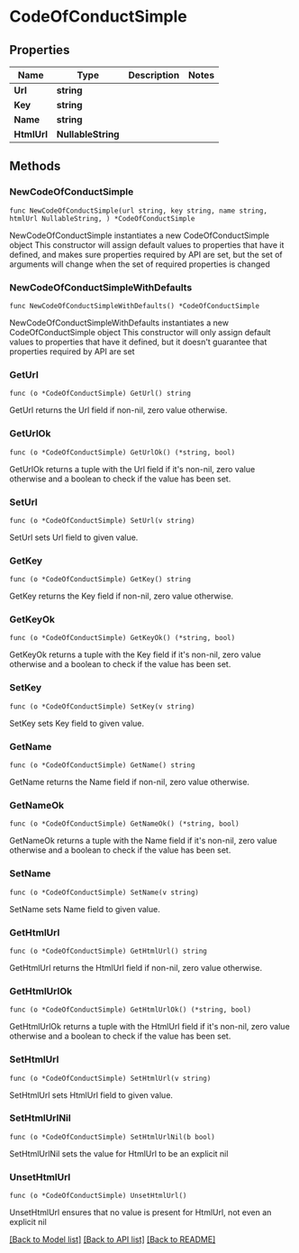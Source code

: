 # CodeOfConductSimple

## Properties

Name | Type | Description | Notes
------------ | ------------- | ------------- | -------------
**Url** | **string** |  | 
**Key** | **string** |  | 
**Name** | **string** |  | 
**HtmlUrl** | **NullableString** |  | 

## Methods

### NewCodeOfConductSimple

`func NewCodeOfConductSimple(url string, key string, name string, htmlUrl NullableString, ) *CodeOfConductSimple`

NewCodeOfConductSimple instantiates a new CodeOfConductSimple object
This constructor will assign default values to properties that have it defined,
and makes sure properties required by API are set, but the set of arguments
will change when the set of required properties is changed

### NewCodeOfConductSimpleWithDefaults

`func NewCodeOfConductSimpleWithDefaults() *CodeOfConductSimple`

NewCodeOfConductSimpleWithDefaults instantiates a new CodeOfConductSimple object
This constructor will only assign default values to properties that have it defined,
but it doesn't guarantee that properties required by API are set

### GetUrl

`func (o *CodeOfConductSimple) GetUrl() string`

GetUrl returns the Url field if non-nil, zero value otherwise.

### GetUrlOk

`func (o *CodeOfConductSimple) GetUrlOk() (*string, bool)`

GetUrlOk returns a tuple with the Url field if it's non-nil, zero value otherwise
and a boolean to check if the value has been set.

### SetUrl

`func (o *CodeOfConductSimple) SetUrl(v string)`

SetUrl sets Url field to given value.


### GetKey

`func (o *CodeOfConductSimple) GetKey() string`

GetKey returns the Key field if non-nil, zero value otherwise.

### GetKeyOk

`func (o *CodeOfConductSimple) GetKeyOk() (*string, bool)`

GetKeyOk returns a tuple with the Key field if it's non-nil, zero value otherwise
and a boolean to check if the value has been set.

### SetKey

`func (o *CodeOfConductSimple) SetKey(v string)`

SetKey sets Key field to given value.


### GetName

`func (o *CodeOfConductSimple) GetName() string`

GetName returns the Name field if non-nil, zero value otherwise.

### GetNameOk

`func (o *CodeOfConductSimple) GetNameOk() (*string, bool)`

GetNameOk returns a tuple with the Name field if it's non-nil, zero value otherwise
and a boolean to check if the value has been set.

### SetName

`func (o *CodeOfConductSimple) SetName(v string)`

SetName sets Name field to given value.


### GetHtmlUrl

`func (o *CodeOfConductSimple) GetHtmlUrl() string`

GetHtmlUrl returns the HtmlUrl field if non-nil, zero value otherwise.

### GetHtmlUrlOk

`func (o *CodeOfConductSimple) GetHtmlUrlOk() (*string, bool)`

GetHtmlUrlOk returns a tuple with the HtmlUrl field if it's non-nil, zero value otherwise
and a boolean to check if the value has been set.

### SetHtmlUrl

`func (o *CodeOfConductSimple) SetHtmlUrl(v string)`

SetHtmlUrl sets HtmlUrl field to given value.


### SetHtmlUrlNil

`func (o *CodeOfConductSimple) SetHtmlUrlNil(b bool)`

 SetHtmlUrlNil sets the value for HtmlUrl to be an explicit nil

### UnsetHtmlUrl
`func (o *CodeOfConductSimple) UnsetHtmlUrl()`

UnsetHtmlUrl ensures that no value is present for HtmlUrl, not even an explicit nil

[[Back to Model list]](../README.md#documentation-for-models) [[Back to API list]](../README.md#documentation-for-api-endpoints) [[Back to README]](../README.md)


